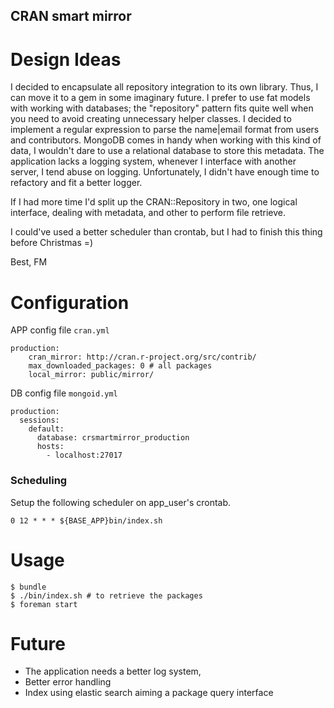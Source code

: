 CRAN smart mirror
---------------


Design Ideas
============

I decided to encapsulate all repository integration to its own library.
Thus, I can move it to a gem in some imaginary future. 
I prefer to use fat models with working with databases; the "repository"
pattern fits quite well when you need to avoid creating unnecessary
helper classes. I decided to implement a regular expression to parse the
name|email format from users and contributors.
MongoDB comes in handy when working with this kind of data, I wouldn't
dare to use a relational database to store this metadata. 
The application lacks a logging system, whenever I interface with
another server, I tend abuse on logging. Unfortunately, I didn't have
enough time to refactory and fit a better logger. 


If I had more time I'd split up the CRAN::Repository in two, one logical
interface, dealing with metadata, and other to perform file retrieve. 

I could've used a better scheduler than crontab, but I had to finish this 
thing before Christmas =) 

Best, 
FM

Configuration 
=============

APP config file `cran.yml` 

    production:
        cran_mirror: http://cran.r-project.org/src/contrib/
        max_downloaded_packages: 0 # all packages
        local_mirror: public/mirror/

DB config file `mongoid.yml`

    production:
      sessions:
        default:
          database: crsmartmirror_production
          hosts:
            - localhost:27017



### Scheduling 

Setup the following scheduler on app_user's crontab.

    0 12 * * * ${BASE_APP}bin/index.sh

Usage
=====

    $ bundle
    $ ./bin/index.sh # to retrieve the packages
    $ foreman start


Future
====== 

-   The application needs a better log system, 
-   Better error handling
-   Index using elastic search aiming a package query interface
